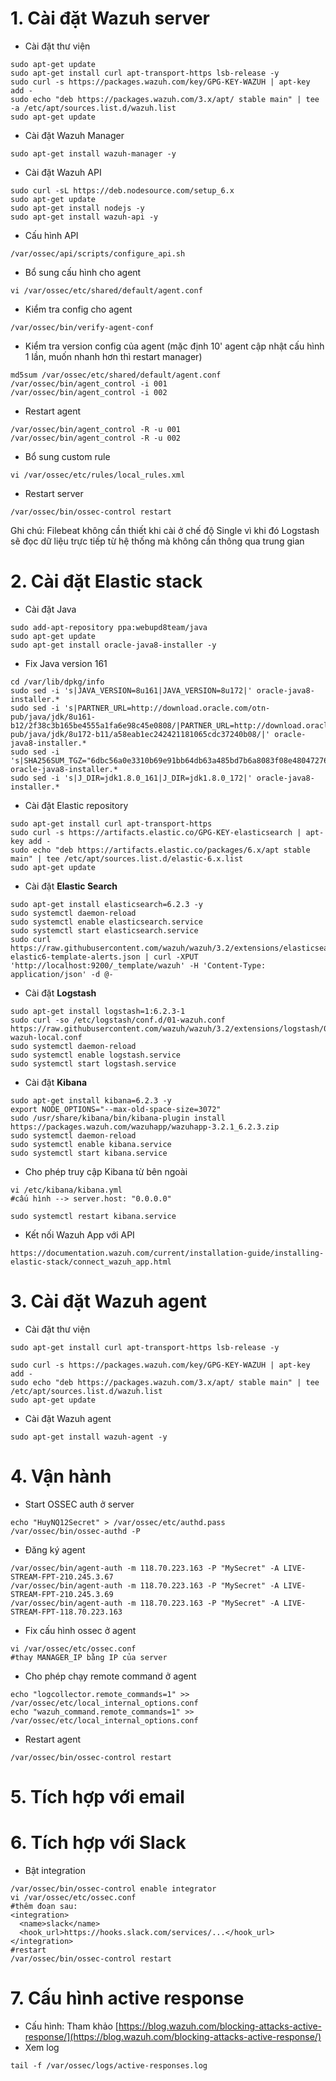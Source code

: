 # 1. Cài đặt Wazuh server

* Cài đặt thư viện

```
sudo apt-get update
sudo apt-get install curl apt-transport-https lsb-release -y
sudo curl -s https://packages.wazuh.com/key/GPG-KEY-WAZUH | apt-key add -
sudo echo "deb https://packages.wazuh.com/3.x/apt/ stable main" | tee -a /etc/apt/sources.list.d/wazuh.list
sudo apt-get update
```

* Cài đặt Wazuh Manager

```
sudo apt-get install wazuh-manager -y
```

* Cài đặt Wazuh API

```
sudo curl -sL https://deb.nodesource.com/setup_6.x 
sudo apt-get update
sudo apt-get install nodejs -y
sudo apt-get install wazuh-api -y
```

* Cấu hình API

```
/var/ossec/api/scripts/configure_api.sh
```

* Bổ sung cấu hình cho agent

```
vi /var/ossec/etc/shared/default/agent.conf
```

* Kiểm tra config cho agent

```
/var/ossec/bin/verify-agent-conf
```

* Kiểm tra version config của agent \(mặc định 10' agent cập nhật cấu hình 1 lần, muốn nhanh hơn thì restart manager\)

```
md5sum /var/ossec/etc/shared/default/agent.conf
/var/ossec/bin/agent_control -i 001
/var/ossec/bin/agent_control -i 002
```

* Restart agent

```
/var/ossec/bin/agent_control -R -u 001
/var/ossec/bin/agent_control -R -u 002
```

* Bổ sung custom rule

```
vi /var/ossec/etc/rules/local_rules.xml
```

* Restart server

```
/var/ossec/bin/ossec-control restart
```

Ghi chú: Filebeat không cần thiết khi cài ở chế độ Single vì khi đó Logstash sẽ đọc dữ liệu trực tiếp từ hệ thống mà không cần thông qua trung gian

# 2. Cài đặt Elastic stack

* Cài đặt Java

```
sudo add-apt-repository ppa:webupd8team/java
sudo apt-get update
sudo apt-get install oracle-java8-installer -y
```

* Fix Java version 161

```
cd /var/lib/dpkg/info
sudo sed -i 's|JAVA_VERSION=8u161|JAVA_VERSION=8u172|' oracle-java8-installer.*
sudo sed -i 's|PARTNER_URL=http://download.oracle.com/otn-pub/java/jdk/8u161-b12/2f38c3b165be4555a1fa6e98c45e0808/|PARTNER_URL=http://download.oracle.com/otn-pub/java/jdk/8u172-b11/a58eab1ec242421181065cdc37240b08/|' oracle-java8-installer.*
sudo sed -i 's|SHA256SUM_TGZ="6dbc56a0e3310b69e91bb64db63a485bd7b6a8083f08e48047276380a0e2021e"|SHA256SUM_TGZ="28a00b9400b6913563553e09e8024c286b506d8523334c93ddec6c9ec7e9d346"|' oracle-java8-installer.*
sudo sed -i 's|J_DIR=jdk1.8.0_161|J_DIR=jdk1.8.0_172|' oracle-java8-installer.*
```

* Cài đặt Elastic repository

```
sudo apt-get install curl apt-transport-https
sudo curl -s https://artifacts.elastic.co/GPG-KEY-elasticsearch | apt-key add -
sudo echo "deb https://artifacts.elastic.co/packages/6.x/apt stable main" | tee /etc/apt/sources.list.d/elastic-6.x.list
sudo apt-get update
```

* Cài đặt **Elastic Search**

```
sudo apt-get install elasticsearch=6.2.3 -y
sudo systemctl daemon-reload
sudo systemctl enable elasticsearch.service
sudo systemctl start elasticsearch.service
sudo curl https://raw.githubusercontent.com/wazuh/wazuh/3.2/extensions/elasticsearch/wazuh-elastic6-template-alerts.json | curl -XPUT 'http://localhost:9200/_template/wazuh' -H 'Content-Type: application/json' -d @-
```

* Cài đặt **Logstash**

```
sudo apt-get install logstash=1:6.2.3-1
sudo curl -so /etc/logstash/conf.d/01-wazuh.conf https://raw.githubusercontent.com/wazuh/wazuh/3.2/extensions/logstash/01-wazuh-local.conf
sudo systemctl daemon-reload
sudo systemctl enable logstash.service
sudo systemctl start logstash.service
```

* Cài đặt **Kibana**

```
sudo apt-get install kibana=6.2.3 -y
export NODE_OPTIONS="--max-old-space-size=3072"
sudo /usr/share/kibana/bin/kibana-plugin install https://packages.wazuh.com/wazuhapp/wazuhapp-3.2.1_6.2.3.zip
sudo systemctl daemon-reload
sudo systemctl enable kibana.service
sudo systemctl start kibana.service
```

* Cho phép truy cập Kibana từ bên ngoài

```
vi /etc/kibana/kibana.yml
#cấu hình --> server.host: "0.0.0.0"

sudo systemctl restart kibana.service
```

* Kết nối Wazuh App với API

```
https://documentation.wazuh.com/current/installation-guide/installing-elastic-stack/connect_wazuh_app.html
```

# 3. Cài đặt Wazuh agent

* Cài đặt thư viện

```
sudo apt-get install curl apt-transport-https lsb-release -y

sudo curl -s https://packages.wazuh.com/key/GPG-KEY-WAZUH | apt-key add -
sudo echo "deb https://packages.wazuh.com/3.x/apt/ stable main" | tee /etc/apt/sources.list.d/wazuh.list
sudo apt-get update
```

* Cài đặt Wazuh agent

```
sudo apt-get install wazuh-agent -y
```

# 4. Vận hành

* Start OSSEC auth ở server

```
echo "HuyNQ12Secret" > /var/ossec/etc/authd.pass
/var/ossec/bin/ossec-authd -P
```

* Đăng ký agent

```
/var/ossec/bin/agent-auth -m 118.70.223.163 -P "MySecret" -A LIVE-STREAM-FPT-210.245.3.67
/var/ossec/bin/agent-auth -m 118.70.223.163 -P "MySecret" -A LIVE-STREAM-FPT-210.245.3.69
/var/ossec/bin/agent-auth -m 118.70.223.163 -P "MySecret" -A LIVE-STREAM-FPT-118.70.223.163
```

* Fix cấu hình ossec ở agent

```
vi /var/ossec/etc/ossec.conf
#thay MANAGER_IP bằng IP của server
```

* Cho phép chạy remote command ở agent

```
echo "logcollector.remote_commands=1" >> /var/ossec/etc/local_internal_options.conf
echo "wazuh_command.remote_commands=1" >> /var/ossec/etc/local_internal_options.conf
```

* Restart agent

```
/var/ossec/bin/ossec-control restart
```

# 5. Tích hợp với email

# 6. Tích hợp với Slack

* Bật integration

```
/var/ossec/bin/ossec-control enable integrator
vi /var/ossec/etc/ossec.conf
#thêm đoạn sau:
<integration>
  <name>slack</name>
  <hook_url>https://hooks.slack.com/services/...</hook_url>
</integration>
#restart
/var/ossec/bin/ossec-control restart
```

# 7. Cấu hình active response

* Cấu hình: Tham khảo [https://blog.wazuh.com/blocking-attacks-active-response/](https://blog.wazuh.com/blocking-attacks-active-response/)
* Xem log

```
tail -f /var/ossec/logs/active-responses.log
```




